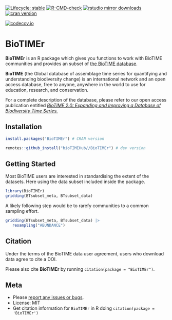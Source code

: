 <!-- badges: start -->
[![Lifecycle: stable](https://img.shields.io/badge/lifecycle-stable-orange.svg)](https://lifecycle.r-lib.org/articles/stages.html#stable)
[![R-CMD-check](https://github.com/bioTIMEHub/BioTIMEr/actions/workflows/R-CMD-check.yaml/badge.svg)](https://github.com/bioTIMEHub/BioTIMEr/actions/workflows/R-CMD-check.yaml)
[![rstudio mirror downloads](https://cranlogs.r-pkg.org/badges/BioTIMEr)](https://github.com/r-hub/cranlogs.app)
[![cran version](https://www.r-pkg.org/badges/version/BioTIMEr)](https://cran.r-project.org/package=BioTIMEr)

[![codecov.io](https://codecov.io/github/bioTIMEHub/BioTIMEr/coverage.svg?branch=main)](https://codecov.io/github/bioTIMEHub/BioTIMEr?branch=main)

<!-- badges: end -->

# BioTIMEr

**BioTIMEr** is an R package which gives you functions to work with BioTIME communities and provides an subset of [the BioTIME database](https://biotime.st-andrews.ac.uk/).

**BioTIME** (the Global database of assemblage time series for quantifying and
understanding biodiversity change) is an international network and an open access
database, free to anyone, anywhere in the world to use for education, research,
and conservation.

For a complete description of the database, please refer to our open access publication entitled [_BioTIME 2.0: Expanding and Improving a Database of Biodiversity Time Series._](https://doi.org/10.1111/geb.70003)

## Installation

```r
install.packages("BioTIMEr") # CRAN version
```

```r
remotes::github_install("bioTIMEHub//BioTIMEr") # dev version
```

## Getting Started

Most BioTIME users are interested in standardising the extent of the datasets.
Here using the data subset included inside the package.

```r
library(BioTIMEr)
gridding(BTsubset_meta, BTsubset_data)
```

A likely following step would be to rarefy communities to a common sampling effort.

```r
gridding(BTsubset_meta, BTsubset_data) |>
   resampling("ABUNDANCE")
```

## Citation

Under the terms of the BioTIME data user agreement, users who download data agree to cite a DOI.

Please also cite **BioTIMEr** by running `citation(package = "BioTIMEr")`.

## Meta

* Please [report any issues or bugs](https://github.com/bioTIMEhub/BioTIMEr/issues).
* License: MIT
* Get citation information for `BioTIMEr` in R doing `citation(package = 'BioTIMEr')`
